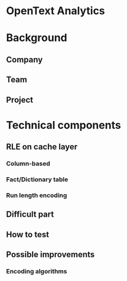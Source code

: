 # OpenText Analytics
# Background
## Company


## Team


## Project


# Technical components
## RLE on cache layer
### Column-based
### Fact/Dictionary table
### Run length encoding


## Difficult part


## How to test

## Possible improvements
### Encoding algorithms
